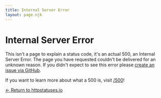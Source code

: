 ```yaml
---
title: Internal Server Error
layout: page.njk
---
```


# Internal Server Error

This isn't a page to explain a status code, it's an actual 500, an Internal Server Error. The page you have requested couldn't be delivered for an unknown reason. If you didn't expect to see this error please [create an issue via GitHub](https://github.com/httpstatuses/httpstatuses/issues).

If you want to learn more about what a 500 is, visit [/500](/500)!

[&larr; Return to httpstatuses.io](/)
